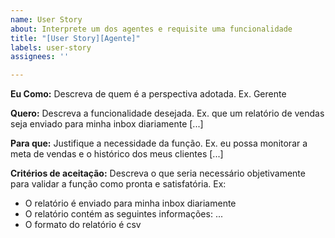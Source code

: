 ```yaml
---
name: User Story
about: Interprete um dos agentes e requisite uma funcionalidade
title: "[User Story][Agente]"
labels: user-story
assignees: ''

---
```


**Eu Como:**
Descreva de quem é a perspectiva adotada. Ex. Gerente

**Quero:**
Descreva a funcionalidade desejada. Ex. que um relatório de vendas seja enviado para minha inbox diariamente [...]

**Para que:**
Justifique a necessidade da função. Ex. eu possa monitorar a meta de vendas e o histórico dos meus clientes [...]

**Critérios de aceitação:**
Descreva o que seria necessário objetivamente para validar a função como pronta e satisfatória.
Ex: 
- O relatório é enviado para minha inbox diariamente
- O relatório contém as seguintes informações: ...
- O formato do relatório é csv
